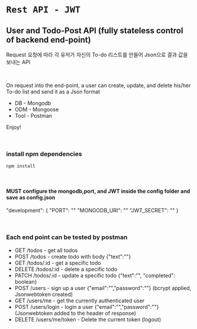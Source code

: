 # `Rest API - JWT`

## User and Todo-Post API (fully stateless control of backend end-point)

Request 요청에 따라 각 유저가 자신의 To-do 리스트를 만들어 Json으로 결과 값을 보내는 API

<br/>

On request into the end-point, a user can create, update, and delete his/her To-do list and send it as a Json format 

* DB - Mongodb
* ODM - Mongoose
* Tool - Postman

Enjoy!

<br/>

### install npm dependencies 
```bash
npm install
```
<br/>

#### MUST configure the mongodb,port, and JWT inside the config folder and save as config.json

  "development": {
        "PORT": ""
        "MONGODB_URI": ""
        "JWT_SECRET": "" }

<br/>

### Each end point can be tested by postman 

* GET /todos - get all todos
* POST /todos - create todo with body {"text":""}
* GET /todos/:id - get a specific todo
* DELETE /todos/:id - delete a specific todo
* PATCH /todos/:id - update a specific todo {"text":"", "completed": boolean}
* POST /users - sign up a user {"email":"","password":""} (bcrypt applied, Jsonwebtoken created)
* GET /users/me - get the currently authenticated user
* POST /users/login - login a user {"email":"","password":""} (Jsonwebtoken added to the header of response)
* DELETE /users/me/token - Delete the current token (logout)


